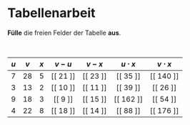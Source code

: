 <!--
version:  0.0.1

language: de

@style
input {
    text-align: center;
}
@end

formula: \carry   \textcolor{red}{\scriptsize #1}
formula: \digit   \rlap{\carry{#1}}\phantom{#2}#2
formula: \permil  \text{‰}

import: https://raw.githubusercontent.com/LiaTemplates/Tikz-Jax/main/README.md

script: https://cdn.jsdelivr.net/gh/LiaTemplates/Tikz-Jax@main/dist/index.js


tags: Tabelle, Parameter, sehr leicht, sehr niedrig, Angeben

comment: Setze für die Parameter Werte ein und fülle alle Felder der Tabelle aus.

author: Martin Lommatzsch

-->




# Tabellenarbeit

**Fülle** die freien Felder der Tabelle **aus**.

<br>

<!-- data-type="none"
data-sortable="false" -->
|  $u$  |   $v$   |   $x$   |  $v-u$   |  $v - x$     | $u \cdot x$  | $v \cdot x$ |
| :---: | :-----: | :-----: | :------: | :----------: | :---------:  | :---------: |
|   7   |    28   |     5   | [[ 21 ]] |   [[  23 ]]  |  [[  35  ]]  |  [[ 140 ]]  |
|   3   |    13   |     2   | [[ 10 ]] |   [[  11 ]]  |  [[  39  ]]  |  [[ 26  ]]  |
|   9   |    18   |     3   | [[ 9  ]] |   [[  15 ]]  |  [[  162 ]]  |  [[ 54  ]]  |
|   4   |    22   |     8   | [[ 18 ]] |   [[  14 ]]  |  [[  88  ]]  |  [[ 176 ]]  |